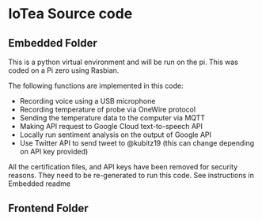 # IoTea Source code

## Embedded Folder
This is a python virtual environment and will be run on the pi. This was coded on a Pi zero using Rasbian. 

The following functions are implemented in this code: 
* Recording voice using a USB microphone
* Recording temperature of probe via OneWire protocol
* Sending the temperature data to the computer via MQTT
* Making API request to Google Cloud text-to-speech API
* Locally run sentiment analysis on the output of Google API
* Use Twitter API to send tweet to @kubitz19 (this can change depending on API key provided)

All the certification files, and API keys have been removed for security reasons. They need to be re-generated to run this code. 
See instructions in Embedded readme

## Frontend Folder
